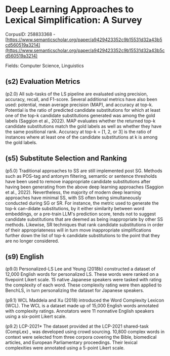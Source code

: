# Deep Learning Approaches to Lexical Simplification: A Survey

CorpusID: 258833368 - [https://www.semanticscholar.org/paper/a9429423352c9b15531d32a43b5cd560519a3214](https://www.semanticscholar.org/paper/a9429423352c9b15531d32a43b5cd560519a3214)

Fields: Computer Science, Linguistics

## (s2) Evaluation Metrics
(p2.0) All sub-tasks of the LS pipeline are evaluated using precision, accuracy, recall, and F1-score. Several additional metrics have also been used: potential, mean average precision (MAP), and accuracy at top-k. Potential is the ratio of predicted candidate substitutions for which at least one of the top-k candidate substitutions generated was among the gold labels (Saggion et al., 2022). MAP evaluates whether the returned top-k candidate substitutions match the gold labels as well as whether they have the same positional rank. Accuracy at top-k = [1, 2, or 3] is the ratio of instances where at least one of the candidate substitutions at k is among the gold labels.
## (s5) Substitute Selection and Ranking
(p5.0) Traditional approaches to SS are still implemented post SG. Methods such as POS-tag and antonym filtering, semantic or sentence thresholds have been used to remove inappropriate candidate substitutions after having been generating from the above deep learning approaches (Saggion et al., 2022). Nevertheless, the majority of modern deep learning approaches have minimal SS, with SS often being simultaneously conducted during SG or SR. For instance, the metric used to generate the top-k can-didate substitutions, by it either similarity between word embeddings, or a pre-train LLM's prediction score, tends not to suggest candidate substitutions that are deemed as being inappropriate by other SS methods. Likewise, SR techniques that rank candidate substitutions in order of their appropriateness will in turn move inappropriate simplifications further down the list of top-k candidate substitutions to the point that they are no longer considered.
## (s9) English
(p9.0) Personalized-LS Lee and Yeung (2018b) constructed a dataset of 12,000 English words for personalized LS. These words were ranked on a fivepoint Likert scale. 15 native Japanese speakers were tasked with rating the complexity of each word. These complexity rating were then applied to BenchLS, in turn personalizing the dataset for Japanese speakers.

(p9.1) WCL Maddela and Xu (2018) introduced the Word Complexity Lexicon (WCL). The WCL is a dataset made up of 15,000 English words annotated with complexity ratings. Annotators were 11 nonnative English speakers using a six-point Likert scale.

(p9.2) LCP-2021* The dataset provided at the LCP-2021 shared-task (CompLex) , was developed using crowd sourcing. 10,800 complex words in context were selected from three corpora covering the Bible, biomedical articles, and European Parliamentary proceedings. Their lexical complexities were annotated using a 5-point Likert scale.
